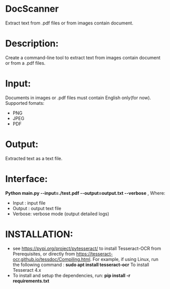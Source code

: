 # DocScanner
Extract text from .pdf files or from images contain document.
# Description:
Create a command-line tool to extract text from images contain document or from a .pdf files.
# Input:
Documents in images or .pdf files must contain English only(for now). Supported fomats:
-	PNG
-	JPEG
-	PDF
# Output:
Extracted text as a text file.
# Interface:
**Python main.py --input=./test.pdf --output=output.txt --verbose** , 
Where:
-	Input : input file
-	Output : output text file
-	Verbose: verbose mode (output detailed logs)
# INSTALLATION:
- see https://pypi.org/project/pytesseract/ to install Tesseract-OCR from Prerequisites, or directly from https://tesseract-ocr.github.io/tessdoc/Compiling.html. For example, if using Linux, run the following command : **sudo apt install tesseract-ocr** To install Tesseract 4.x
-	To install and setup the dependencies, run:  **pip install -r requirements.txt**
